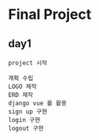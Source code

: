 # Final Project

## day1

```
project 시작

계획 수립
LOGO 제작
ERD 제작
django vue 를 활용
sign up 구현
login 구현
logout 구현

```



